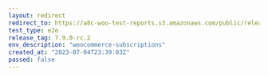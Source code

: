 ```yaml
---
layout: redirect
redirect_to: https://a8c-woo-test-reports.s3.amazonaws.com/public/release/7.9.0-rc.2/woocommerce-subscriptions/e2e/index.html
test_type: e2e
release_tag: 7.9.0-rc.2
env_description: "woocommerce-subscriptions"
created_at: "2023-07-04T23:39:03Z"
passed: false
---
```

